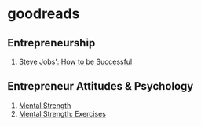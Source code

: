 # goodreads

## Entrepreneurship
1. [Steve Jobs': How to be Successful](https://www.cnbc.com/2017/11/15/steve-jobs-bill-gates-how-to-be-successful.html)

## Entrepreneur Attitudes & Psychology
1. [Mental Strength](https://www.forbes.com/sites/cherylsnappconner/2013/11/18/mentally-strong-people-the-13-things-they-avoid/) 
1. [Mental Strength: Exercises](https://www.forbes.com/sites/groupthink/2013/12/03/5-powerful-exercises-to-increase-your-mental-strength/#2e2d793b4cda)

